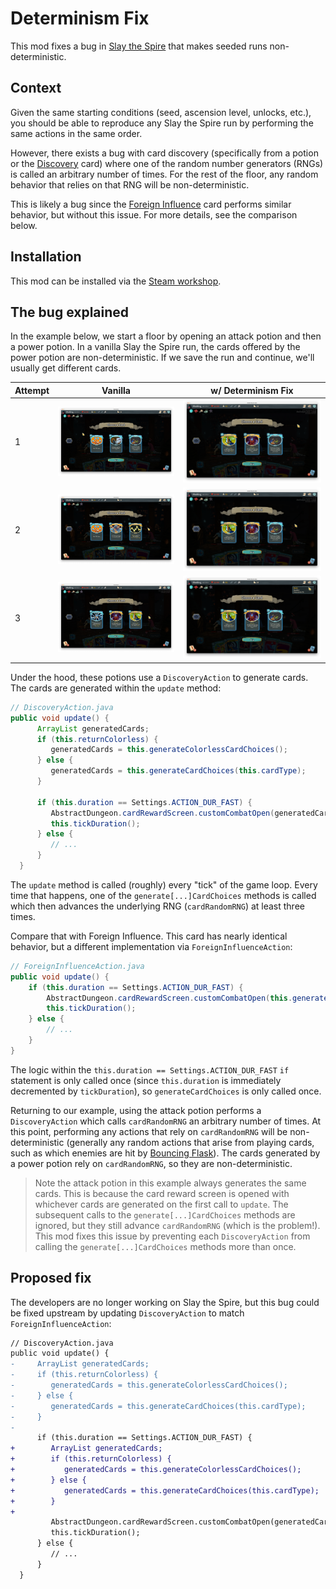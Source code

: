 # Determinism Fix

This mod fixes a bug in [Slay the Spire](https://store.steampowered.com/app/646570/Slay_the_Spire/) that makes
seeded runs non-deterministic.

## Context

Given the same starting conditions (seed, ascension level, unlocks, etc.), you should be able to reproduce any Slay
the Spire run by performing the same actions in the same order.

However, there exists a bug with card discovery (specifically from a potion or the
[Discovery](https://slay-the-spire.fandom.com/wiki/Discovery) card) where one of the random number generators (RNGs) is
called an arbitrary number of times. For the rest of the floor, any random behavior that relies on that RNG will be
non-deterministic.

This is likely a bug since the
[Foreign Influence](https://slay-the-spire.fandom.com/wiki/Foreign_Influence) card performs similar behavior, but
without this issue. For more details, see the comparison below.

## Installation

This mod can be installed via the [Steam workshop](https://steamcommunity.com/app/646570/workshop).


## The bug explained

In the example below, we start a floor by opening an attack potion and then a power potion. In a vanilla Slay the Spire
run, the cards offered by the power potion are non-deterministic. If we save the run and continue, we'll usually get
different cards.

| Attempt | Vanilla                     | w/ Determinism Fix     |
| --- |-----------------------------|------------------------|
| 1 | ![1](.github/vanilla-1.png) | ![1](.github/df-1.png) |
| 2 | ![2](.github/vanilla-2.png) | ![2](.github/df-2.png) |
| 3 | ![3](.github/vanilla-3.png) | ![3](.github/df-3.png) |

Under the hood, these potions use a `DiscoveryAction` to generate cards. The cards are generated within the `update`
method:

```java
// DiscoveryAction.java
public void update() {
      ArrayList generatedCards;
      if (this.returnColorless) {
         generatedCards = this.generateColorlessCardChoices();
      } else {
         generatedCards = this.generateCardChoices(this.cardType);
      }

      if (this.duration == Settings.ACTION_DUR_FAST) {
         AbstractDungeon.cardRewardScreen.customCombatOpen(generatedCards, CardRewardScreen.TEXT[1], this.cardType != null);
         this.tickDuration();
      } else {
         // ...
      }
  }
```

The `update` method is called (roughly) every "tick" of the game loop. Every time that happens, one of the
`generate[...]CardChoices` methods is called which then advances the underlying RNG (`cardRandomRNG`) at least three
times.

Compare that with Foreign Influence. This card has nearly identical behavior, but a different implementation via
`ForeignInfluenceAction`:

```java
// ForeignInfluenceAction.java
public void update() {
	if (this.duration == Settings.ACTION_DUR_FAST) {
		AbstractDungeon.cardRewardScreen.customCombatOpen(this.generateCardChoices(), CardRewardScreen.TEXT[1], true);
		this.tickDuration();
	} else {
		// ...
	}
}
```

The logic within the `this.duration == Settings.ACTION_DUR_FAST` `if` statement is only called once (since
`this.duration` is immediately decremented by `tickDuration`), so `generateCardChoices` is only called once.

Returning to our example, using the attack potion performs a `DiscoveryAction` which calls `cardRandomRNG` an arbitrary
number of times. At this point, performing any actions that rely on `cardRandomRNG` will be non-deterministic (generally
any random actions that arise from playing cards, such as which enemies are hit by
[Bouncing Flask](https://slay-the-spire.fandom.com/wiki/Bouncing_Flask)). The cards generated by a power potion rely on
`cardRandomRNG`, so they are non-deterministic.

> Note the attack potion in this example always generates the same cards. This is because the card reward screen is
> opened with whichever cards are generated on the first call to `update`. The subsequent calls to the
> `generate[...]CardChoices` methods are ignored, but they still advance `cardRandomRNG` (which is the problem!). This
> mod fixes this issue by preventing each `DiscoveryAction` from calling the `generate[...]CardChoices` methods more
> than once.

## Proposed fix

The developers are no longer working on Slay the Spire, but this bug could be fixed upstream by updating
`DiscoveryAction` to match `ForeignInfluenceAction`:

```diff
// DiscoveryAction.java
public void update() {
-     ArrayList generatedCards;
-     if (this.returnColorless) {
-        generatedCards = this.generateColorlessCardChoices();
-     } else {
-        generatedCards = this.generateCardChoices(this.cardType);
-     }
-
      if (this.duration == Settings.ACTION_DUR_FAST) {
+        ArrayList generatedCards;
+        if (this.returnColorless) {
+           generatedCards = this.generateColorlessCardChoices();
+        } else {
+           generatedCards = this.generateCardChoices(this.cardType);
+        }
+
         AbstractDungeon.cardRewardScreen.customCombatOpen(generatedCards, CardRewardScreen.TEXT[1], this.cardType != null);
         this.tickDuration();
      } else {
         // ...
      }
  }
```